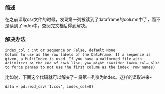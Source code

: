 ### 简述
在之前读取csv文件的时候，发现第一列被读到了dataframe的column中了，而不是读到了index中，查阅完文档后得到解决。

### 解决办法
```
index_col : int or sequence or False, default None 
Column to use as the row labels of the DataFrame. If a sequence is given, a MultiIndex is used. If you have a malformed file with delimiters at the end of each line, you might consider index_col=False to force pandas to not use the first column as the index (row names)
```
比如说，下面这个代码就可以解决了~ 
将第一列变为index。这样的读取进来~
```
data = pd.read_csv('1.csv', index_col=0)
```